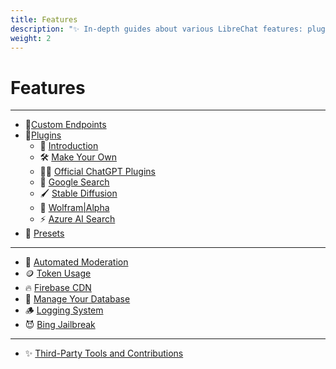 ```yaml
---
title: Features
description: "✨ In-depth guides about various LibreChat features: plugins, presets, automated moderation, logging..."
weight: 2
---
```


# Features

---

* 🤖[Custom Endpoints](../install/configuration/custom_config.md)
* 🔌[Plugins](./plugins/index.md)
    * 🔌 [Introduction](./plugins/introduction.md)
    * 🛠️ [Make Your Own](./plugins/make_your_own.md)
    * 🧑‍💼 [Official ChatGPT Plugins](./plugins/chatgpt_plugins_openapi.md)
    * 🔎 [Google Search](./plugins/google_search.md)
    * 🖌️ [Stable Diffusion](./plugins/stable_diffusion.md)
    * 🧠 [Wolfram|Alpha](./plugins/wolfram.md)
    * ⚡ [Azure AI Search](./plugins/azure_ai_search.md)
* 🔖 [Presets](./presets.md)

---

* 🔨 [Automated Moderation](./mod_system.md)
* 🪙 [Token Usage](./token_usage.md)
* 🔥 [Firebase CDN](./firebase.md)
* 🍃 [Manage Your Database](./manage_your_database.md)
* 🪵 [Logging System](./logging_system.md)
* 😈 [Bing Jailbreak](./bing_jailbreak.md)

---

* ✨ [Third-Party Tools and Contributions](./third_party.md)